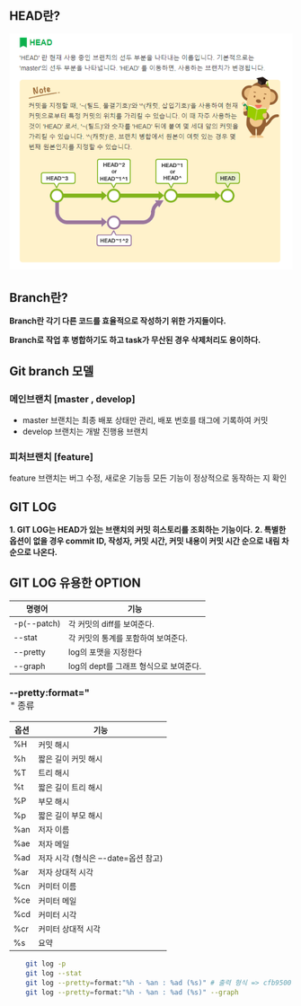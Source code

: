  ## HEAD란?

 ![Alt text](/img/HEAD.PNG)

 ## Branch란?

 **Branch란 각기 다른 코드를 효율적으로 작성하기 위한 가지들이다.**

 **Branch로 작업 후 병합하기도 하고 task가 무산된 경우 삭제처리도 용이하다.**

 ## Git branch 모델

 ### 메인브랜치 [master , develop]

 - master 브랜치는 최종 배포 상태만 관리, 배포 번호를 태그에 기록하여 커밋
 - develop 브랜치는 개발 진행용 브랜치

 ### 피처브랜치 [feature]

 feature 브랜치는 버그 수정, 새로운 기능등 모든 기능이 정상적으로 동작하는 지 확인

 ## GIT LOG 
 **1. GIT LOG는 HEAD가 있는 브랜치의 커밋 히스토리를 조회하는 기능이다.**
 **2. 특별한 옵션이 없을 경우 commit ID, 작성자, 커밋 시간, 커밋 내용이 커밋 시간 순으로 내림 차순으로 나온다.**

 ## GIT LOG 유용한 OPTION
|명령어|기능|
|------|----|
|-p(--patch)|각 커밋의 diff를 보여준다.|
|--stat|각 커밋의 통계를 포함하여 보여준다.|
|--pretty|log의 포맷을 지정한다|
|--graph|log의 dept를 그래프 형식으로 보여준다.|

### --pretty:format="<option>" 종류
|옵션|기능|
|------|----|
|%H|커밋 해시|
|%h|짧은 길이 커밋 해시|
|%T|트리 해시|
|%t|짧은 길이 트리 해시|
|%P|부모 해시|
|%p|짧은 길이 부모 해시|
|%an|저자 이름|
|%ae|저자 메일|
|%ad|저자 시각 (형식은 –-date=옵션 참고)|
|%ar|저자 상대적 시각|
|%cn|커미터 이름|
|%ce|커미터 메일|
|%cd|커미터 시각|
|%cr|커미터 상대적 시각|
|%s|요약|

```bash
    git log -p
    git log --stat
    git log --pretty=format:"%h - %an : %ad (%s)" # 출력 형식 => cfb9500 - LeeLeeLeeee : Tue Feb 16 00:50:37 2021 +0900 (feat : merge cherry-pick branch)
    git log --pretty=format:"%h - %an : %ad (%s)" --graph
```


